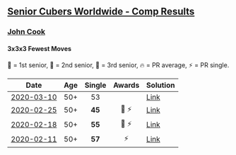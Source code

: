 <style>table {white-space: nowrap;}</style>

## [Senior Cubers Worldwide - Comp Results](/scw-comp/results/)
### [John Cook](../john_cook.md)
#### 3x3x3 Fewest Moves

🥇 = 1st senior, 🥈 = 2nd senior, 🥉 = 3rd senior, 🔥 = PR average, ⚡ = PR single.

| Date | Age | Single | Awards | Solution |
| :--: | :--: | :--: | :--: | :-- |
| [2020-03-10](../../results/333fm/2020-03-10.md) | 50+ | 53 |  | [Link](https://www.facebook.com/events/640532176759268/permalink/643602313118921/) |
| [2020-02-25](../../results/333fm/2020-02-25.md) | 50+ | **45** | 🥉 ⚡ | [Link](https://www.facebook.com/events/215751886207638/permalink/217422122707281/) |
| [2020-02-18](../../results/333fm/2020-02-18.md) | 50+ | **55** | 🥉 ⚡ | [Link](https://www.facebook.com/groups/1604105099735401/permalink/2146673152145257/) |
| [2020-02-11](../../results/333fm/2020-02-11.md) | 50+ | **57** | ⚡ | [Link](https://www.facebook.com/groups/1604105099735401/permalink/2138923996253506/) |


<!-- Global site tag (gtag.js) - Google Analytics -->
<script async src="https://www.googletagmanager.com/gtag/js?id=UA-86348435-3"></script>
<script>window.dataLayer = window.dataLayer || []; function gtag() {dataLayer.push(arguments);} gtag('js', new Date()); gtag('config', 'UA-86348435-3');</script>
